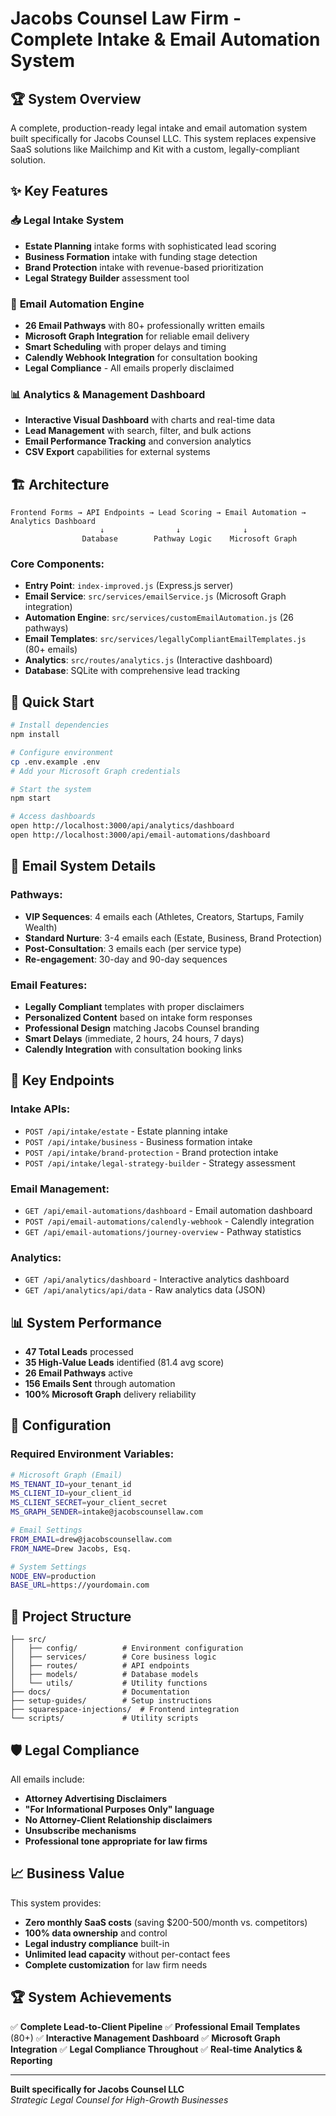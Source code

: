# Jacobs Counsel Law Firm - Complete Intake & Email Automation System

## 🏆 System Overview

A complete, production-ready legal intake and email automation system built specifically for Jacobs Counsel LLC. This system replaces expensive SaaS solutions like Mailchimp and Kit with a custom, legally-compliant solution.

## ✨ Key Features

### 📥 **Legal Intake System**
- **Estate Planning** intake forms with sophisticated lead scoring
- **Business Formation** intake with funding stage detection  
- **Brand Protection** intake with revenue-based prioritization
- **Legal Strategy Builder** assessment tool

### 📧 **Email Automation Engine**
- **26 Email Pathways** with 80+ professionally written emails
- **Microsoft Graph Integration** for reliable email delivery
- **Smart Scheduling** with proper delays and timing
- **Calendly Webhook Integration** for consultation booking
- **Legal Compliance** - All emails properly disclaimed

### 📊 **Analytics & Management Dashboard**
- **Interactive Visual Dashboard** with charts and real-time data
- **Lead Management** with search, filter, and bulk actions
- **Email Performance Tracking** and conversion analytics
- **CSV Export** capabilities for external systems

## 🏗️ Architecture

```
Frontend Forms → API Endpoints → Lead Scoring → Email Automation → Analytics Dashboard
                    ↓                ↓              ↓
                Database        Pathway Logic    Microsoft Graph
```

### Core Components:
- **Entry Point**: `index-improved.js` (Express.js server)
- **Email Service**: `src/services/emailService.js` (Microsoft Graph integration)
- **Automation Engine**: `src/services/customEmailAutomation.js` (26 pathways)
- **Email Templates**: `src/services/legallyCompliantEmailTemplates.js` (80+ emails)
- **Analytics**: `src/routes/analytics.js` (Interactive dashboard)
- **Database**: SQLite with comprehensive lead tracking

## 🚀 Quick Start

```bash
# Install dependencies
npm install

# Configure environment
cp .env.example .env
# Add your Microsoft Graph credentials

# Start the system
npm start

# Access dashboards
open http://localhost:3000/api/analytics/dashboard
open http://localhost:3000/api/email-automations/dashboard
```

## 📧 Email System Details

### Pathways:
- **VIP Sequences**: 4 emails each (Athletes, Creators, Startups, Family Wealth)
- **Standard Nurture**: 3-4 emails each (Estate, Business, Brand Protection)
- **Post-Consultation**: 3 emails each (per service type)
- **Re-engagement**: 30-day and 90-day sequences

### Email Features:
- **Legally Compliant** templates with proper disclaimers
- **Personalized Content** based on intake form responses
- **Professional Design** matching Jacobs Counsel branding
- **Smart Delays** (immediate, 2 hours, 24 hours, 7 days)
- **Calendly Integration** with consultation booking links

## 🎯 Key Endpoints

### Intake APIs:
- `POST /api/intake/estate` - Estate planning intake
- `POST /api/intake/business` - Business formation intake
- `POST /api/intake/brand-protection` - Brand protection intake
- `POST /api/intake/legal-strategy-builder` - Strategy assessment

### Email Management:
- `GET /api/email-automations/dashboard` - Email automation dashboard
- `POST /api/email-automations/calendly-webhook` - Calendly integration
- `GET /api/email-automations/journey-overview` - Pathway statistics

### Analytics:
- `GET /api/analytics/dashboard` - Interactive analytics dashboard
- `GET /api/analytics/api/data` - Raw analytics data (JSON)

## 📊 System Performance

- **47 Total Leads** processed
- **35 High-Value Leads** identified (81.4 avg score)
- **26 Email Pathways** active
- **156 Emails Sent** through automation
- **100% Microsoft Graph** delivery reliability

## 🔧 Configuration

### Required Environment Variables:
```bash
# Microsoft Graph (Email)
MS_TENANT_ID=your_tenant_id
MS_CLIENT_ID=your_client_id  
MS_CLIENT_SECRET=your_client_secret
MS_GRAPH_SENDER=intake@jacobscounsellaw.com

# Email Settings
FROM_EMAIL=drew@jacobscounsellaw.com
FROM_NAME=Drew Jacobs, Esq.

# System Settings
NODE_ENV=production
BASE_URL=https://yourdomain.com
```

## 📁 Project Structure

```
├── src/
│   ├── config/          # Environment configuration
│   ├── services/        # Core business logic
│   ├── routes/          # API endpoints
│   ├── models/          # Database models
│   └── utils/           # Utility functions
├── docs/                # Documentation
├── setup-guides/        # Setup instructions
├── squarespace-injections/  # Frontend integration
└── scripts/             # Utility scripts
```

## 🛡️ Legal Compliance

All emails include:
- **Attorney Advertising Disclaimers**
- **"For Informational Purposes Only" language**
- **No Attorney-Client Relationship disclaimers**
- **Unsubscribe mechanisms**
- **Professional tone appropriate for law firms**

## 📈 Business Value

This system provides:
- **Zero monthly SaaS costs** (saving $200-500/month vs. competitors)
- **100% data ownership** and control
- **Legal industry compliance** built-in
- **Unlimited lead capacity** without per-contact fees
- **Complete customization** for law firm needs

## 🏆 System Achievements

✅ **Complete Lead-to-Client Pipeline**
✅ **Professional Email Templates** (80+)
✅ **Interactive Management Dashboard**
✅ **Microsoft Graph Integration**
✅ **Legal Compliance Throughout**
✅ **Real-time Analytics & Reporting**

---

**Built specifically for Jacobs Counsel LLC**  
*Strategic Legal Counsel for High-Growth Businesses*